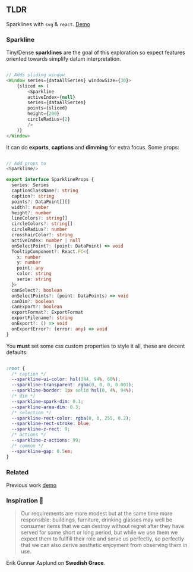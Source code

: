 ## TLDR

Sparklines with `svg` & `react`. [Demo](https://polmoneys.github.io/Sparkline/)

### Sparkline

Tiny/Dense **sparklines** are the goal of this exploration so expect features oriented towards simplify datum interpretation. 

```ts

// Adds sliding window
<Window series={dataAllSeries} windowSize={30}>
    {sliced => (
        <Sparkline
        activeIndex={null}
        series={dataAllSeries}
        points={sliced}
        height={200}
        circleRadius={2}
        />
    )}
</Window>


```

It can do **exports**, **captions** and **dimming** for extra focus. Some props:

```ts

// Add props to 
<Sparkline/>

export interface SparklineProps {
  series: Series
  captionClassName?: string
  caption?: string
  points?: DataPoint[][]
  width?: number
  height?: number
  lineColors?: string[]
  circleColors?: string[]
  circleRadius?: number
  crosshairColor?: string
  activeIndex: number | null
  onSelectPoint?: (point: DataPoint) => void
  TooltipComponent?: React.FC<{
    x: number
    y: number
    point: any
    color: string
    serie: string
  }>
  canSelect?: boolean
  onSelectPoints?: (point: DataPoints) => void
  canDim?: boolean
  canExport?: boolean
  exportFormat?: ExportFormat
  exportFilename?: string
  onExport?: () => void
  onExportError?: (error: any) => void
}

```

You **must** set some css custom properties to style it all, these are decent defaults:

```css

:root {
  /* caption */
  --sparkline-ui-color: hsl(344, 94%, 60%);
  --sparkline-transparent: rgba(0, 0, 0, 0.001);
  --sparkline-border: 1px solid hsl(0, 4%, 94%);
  /* dim */
  --sparkline-spark-dim: 0.1;
  --sparkline-area-dim: 0.3;
  /* selection */
  --sparkline-rect-color: rgba(0, 0, 255, 0.2);
  --sparkline-rect-stroke: blue;
  --sparkline-z-rect: 9;
  /* actions */
  --sparkline-z-actions: 99;
  /* common */
  --sparkline-gap: 0.5em;
}

```


### Related

Previous work [demo](https://github.com/polmoneys/charts)

### Inspiration 💐

> Our requirements are more modest but at the same time more responsible: 
> buildings, furniture, drinking glasses may well be consumer items that 
> we can destroy without regret after they have served for some short or 
> long period, but while we use them we expect them to fullfill their role and serve us perfectly, so perfectly that we can also derive aesthetic 
> enjoyment from observing them in use. 

Erik Gunnar Asplund on **Swedish Grace**.


